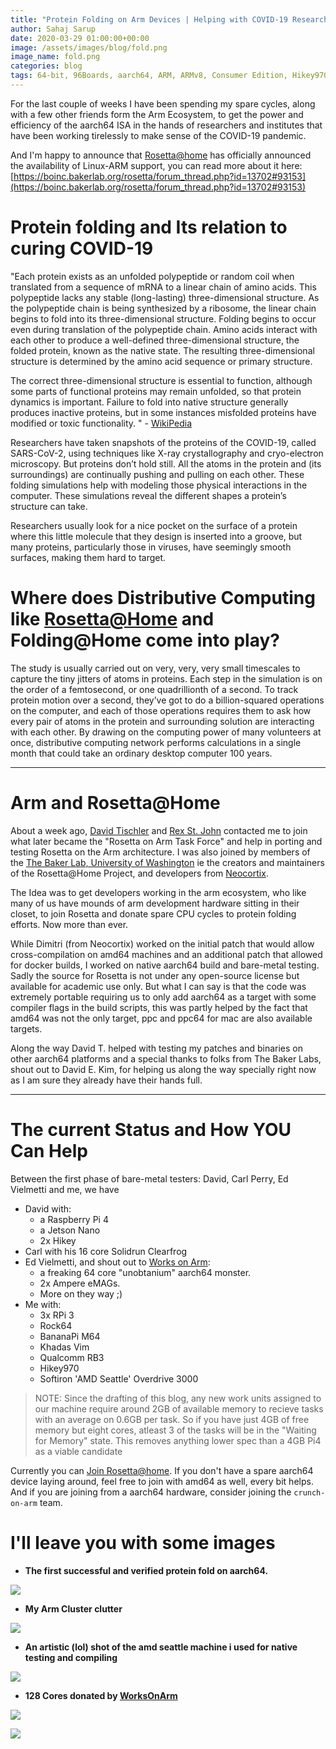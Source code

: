 ```yaml
---
title: "Protein Folding on Arm Devices | Helping with COVID-19 Research"
author: Sahaj Sarup
date: 2020-03-29 01:00:00+00:00
image: /assets/images/blog/fold.png
image_name: fold.png
categories: blog
tags: 64-bit, 96Boards, aarch64, ARM, ARMv8, Consumer Edition, Hikey970, Linaro, Linux, arm64, protein folding, aerocore2
---
```


For the last couple of weeks I have been spending my spare cycles, along with a few other friends form the Arm Ecosystem, to get the power and efficiency of the aarch64 ISA in the hands of researchers and institutes that have been working tirelessly to make sense of the COVID-19 pandemic.

And I'm happy to announce that [Rosetta@home](https://boinc.bakerlab.org/) has officially announced the availability of Linux-ARM support, you can read more about it here: [https://boinc.bakerlab.org/rosetta/forum_thread.php?id=13702#93153](https://boinc.bakerlab.org/rosetta/forum_thread.php?id=13702#93153)

# Protein folding and Its relation to curing COVID-19

"Each protein exists as an unfolded polypeptide or random coil when translated from a sequence of mRNA to a linear chain of amino acids. This polypeptide lacks any stable (long-lasting) three-dimensional structure. As the polypeptide chain is being synthesized by a ribosome, the linear chain begins to fold into its three-dimensional structure. Folding begins to occur even during translation of the polypeptide chain. Amino acids interact with each other to produce a well-defined three-dimensional structure, the folded protein, known as the native state. The resulting three-dimensional structure is determined by the amino acid sequence or primary structure.

The correct three-dimensional structure is essential to function, although some parts of functional proteins may remain unfolded, so that protein dynamics is important. Failure to fold into native structure generally produces inactive proteins, but in some instances misfolded proteins have modified or toxic functionality. " - [WikiPedia](https://en.wikipedia.org/wiki/Protein_folding)

Researchers have taken snapshots of the proteins of the COVID-19, called SARS-CoV-2, using techniques like X-ray crystallography and cryo-electron microscopy. But proteins don’t hold still. All the atoms in the protein and (its surroundings) are continually pushing and pulling on each other. These folding simulations help with modeling those physical interactions in the computer. These simulations reveal the different shapes a protein’s structure can take.

Researchers usually look for a nice pocket on the surface of a protein where this little molecule that they design is inserted into a groove, but many proteins, particularly those in viruses, have seemingly smooth surfaces, making them hard to target.

# Where does Distributive Computing like [Rosetta@Home](https://boinc.bakerlab.org/) and Folding@Home come into play?

The study is usually carried out on very, very, very small timescales to capture the tiny jitters of atoms in proteins. Each step in the simulation is on the order of a femtosecond, or one quadrillionth of a second. To track protein motion over  a second, they’ve got to do a billion-squared operations on the computer, and each of those operations requires them to ask how every pair of atoms in the protein and surrounding solution are interacting with each other. By drawing on the computing power of many volunteers at once, distributive computing network performs calculations in a single month that could take an ordinary desktop computer 100 years.

***

# Arm and Rosetta@Home

About a week ago, [David Tischler](https://community.arm.com/members/david-tischler) and [Rex St. John](https://www.rexstjohn.com/) contacted me to join what later became the "Rosetta on Arm Task Force" and help in porting and testing Rosetta on the Arm architecture. I was also joined by members of the [The Baker Lab, University of Washington](https://www.bakerlab.org/) ie the creators and maintainers of the Rosetta@Home Project, and developers from [Neocortix](https://www.neocortix.com/).

The Idea was to get developers working in the arm ecosystem, who like many of us have mounds of arm development hardware sitting in their closet, to join Rosetta and donate spare CPU cycles to protein folding efforts. Now more than ever.

While Dimitri (from Neocortix) worked on the initial patch that would allow cross-compilation on amd64 machines and an additional patch that allowed for docker builds, I worked on native aarch64 build and bare-metal testing. Sadly the source for Rosetta is not under any open-source license but available for academic use only. But what I can say is that the code was extremely portable requiring us to only add aarch64 as a target with some compiler flags in the build scripts, this was partly helped by the fact that amd64 was not the only target, ppc and ppc64 for mac are also available targets.

Along the way David T. helped with testing my patches and binaries on other aarch64 platforms and a special thanks to folks from The Baker Labs, shout out to David E. Kim, for helping us along the way specially right now as I am sure they already have their hands full.

***

# The current Status and How YOU Can Help

Between the first phase of bare-metal testers: David, Carl Perry, Ed Vielmetti and me, we have
- David with:
    - a Raspberry Pi 4
    - a Jetson Nano
    - 2x Hikey
- Carl with his 16 core Solidrun Clearfrog
- Ed Vielmetti, and shout out to [Works on Arm](https://www.worksonarm.com/):
    - a freaking 64 core "unobtanium" aarch64 monster.
    - 2x Ampere eMAGs.
    - More on they way ;)
- Me with:
    - 3x RPi 3
    - Rock64
    - BananaPi M64
    - Khadas Vim
    - Qualcomm RB3
    - Hikey970
    - Softiron 'AMD Seattle' Overdrive 3000

> NOTE: Since the drafting of this blog, any new work units assigned to our machine require around 2GB of available memory to recieve tasks with an average on 0.6GB per task. So if you have just 4GB of free memory but eight cores, atleast 3 of the tasks will be in the "Waiting for Memory" state. This removes anything lower spec than a 4GB Pi4 as a viable candidate

Currently you can [Join Rosetta@home](https://boinc.bakerlab.org/join.php). If you don't have a spare aarch64 device laying around, feel free to join with amd64 as well, every bit helps. And if you are joining from a aarch64 hardware, consider joining the `crunch-on-arm` team.


#  I'll leave you with some images

- **The first successful and verified protein fold on aarch64.**

![](https://i.imgur.com/erEbTpc.png)

- **My Arm Cluster clutter**

![](https://i.imgur.com/u1V3eie.jpg)

- **An artistic (lol) shot of the amd seattle machine i used for native testing and compiling**

![](https://i.imgur.com/7v8xZjp.jpg)

- **128 Cores donated by [WorksOnArm](https://www.worksonarm.com/)**

![](https://i.imgur.com/tvfUxw9.png)

![](https://i.imgur.com/YiXVz3c.png)
